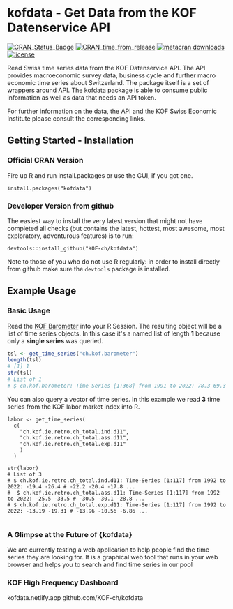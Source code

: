 # kofdata - Get Data from the KOF Datenservice API

[![CRAN_Status_Badge](https://www.r-pkg.org/badges/version/kofdata)](https://cran.r-project.org/package=kofdata)
[![CRAN_time_from_release](https://www.r-pkg.org/badges/ago/kofdata)](https://cran.r-project.org/package=kofdata)
[![metacran downloads](https://cranlogs.r-pkg.org/badges/kofdata)](https://cran.r-project.org/package=kofdata)
[![license](https://img.shields.io/badge/license-gplv3-lightgrey.svg)](https://choosealicense.com/)


Read Swiss time series data from the KOF Datenservice API. The API provides macroeconomic survey data, business cycle and further macro economic time series about Switzerland. The package itself is a set of wrappers around API. The kofdata package is able to consume public information as well as data that needs an API token.

For further information on the data, the API and the KOF Swiss Economic Institute please consult the corresponding links. 

## Getting Started - Installation


### Official CRAN Version

Fire up R and run install.packages or use the GUI, if you got one. 

```
install.packages("kofdata")

```

### Developer Version from github

The easiest way to install the very latest version that might not have completed all checks (but contains the latest, hottest, most awesome, most exploratory, adventurous features) is to run: 

```
devtools::install_github("KOF-ch/kofdata")
```

Note to those of you who do not use R regularly: in order to install directly from github make sure the `devtools` package is installed. 


## Example Usage


### Basic Usage

Read the [KOF Barometer](https://kof.ethz.ch/en/forecasts-and-indicators/indicators/kof-economic-barometer.html) into your R Session. The resulting object will be a list of time series objects. In this case it's a named list of length **1** because only a **single series** was queried. 

```r
tsl <- get_time_series("ch.kof.barometer")
length(tsl)
# [1] 1
str(tsl)
# List of 1
# $ ch.kof.barometer: Time-Series [1:368] from 1991 to 2022: 78.3 69.3 69.5 78 77.9 ...
```

You can also query a vector of time series. In this example we read **3** time series from the KOF labor market index into R. 

```
labor <- get_time_series(
  c(
    "ch.kof.ie.retro.ch_total.ind.d11",
    "ch.kof.ie.retro.ch_total.ass.d11",
    "ch.kof.ie.retro.ch_total.exp.d11"
    )
  )
  
str(labor)  
# List of 3
# $ ch.kof.ie.retro.ch_total.ind.d11: Time-Series [1:117] from 1992 to 2022: -19.4 -26.4 # -22.2 -20.4 -17.8 ...
#  $ ch.kof.ie.retro.ch_total.ass.d11: Time-Series [1:117] from 1992 to 2022: -25.5 -33.5 # -30.5 -30.1 -28.8 ...
# $ ch.kof.ie.retro.ch_total.exp.d11: Time-Series [1:117] from 1992 to 2022: -13.19 -19.31 # -13.96 -10.56 -6.86 ...
  

```

### A Glimpse at the Future of {kofdata}

We are currently testing a web application to help people find the time series they are looking for. It is a graphical web tool that runs in your web browser and helps you to search and find time series in our pool 


### KOF High Frequency Dashboard

kofdata.netlify.app
github.com/KOF-ch/kofdata


